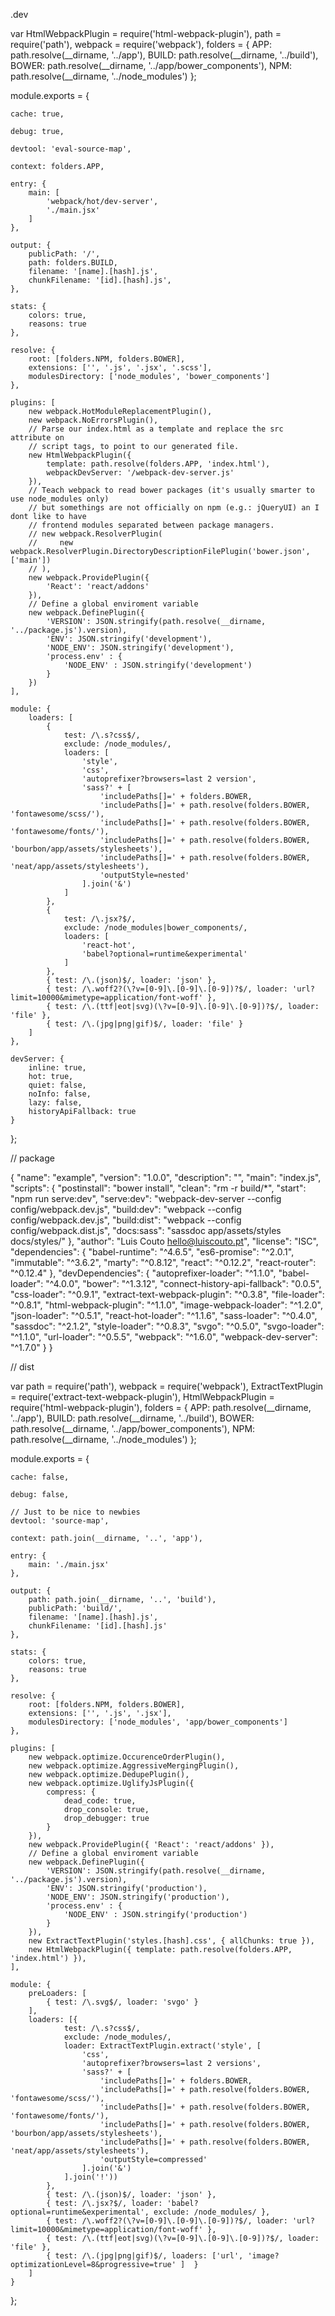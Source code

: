 .dev

var HtmlWebpackPlugin = require('html-webpack-plugin'),
    path = require('path'),
    webpack = require('webpack'),
    folders = {
        APP: path.resolve(__dirname, '../app'),
        BUILD: path.resolve(__dirname, '../build'),
        BOWER: path.resolve(__dirname, '../app/bower_components'),
        NPM: path.resolve(__dirname, '../node_modules')
    };

module.exports = {

    cache: true,

    debug: true,

    devtool: 'eval-source-map',

    context: folders.APP,

    entry: {
        main: [
            'webpack/hot/dev-server',
            './main.jsx'
        ]
    },

    output: {
        publicPath: '/',
        path: folders.BUILD,
        filename: '[name].[hash].js',
        chunkFilename: '[id].[hash].js',
    },

    stats: {
        colors: true,
        reasons: true
    },

    resolve: {
        root: [folders.NPM, folders.BOWER],
        extensions: ['', '.js', '.jsx', '.scss'],
        modulesDirectory: ['node_modules', 'bower_components']
    },

    plugins: [
        new webpack.HotModuleReplacementPlugin(),
        new webpack.NoErrorsPlugin(),
        // Parse our index.html as a template and replace the src attribute on
        // script tags, to point to our generated file.
        new HtmlWebpackPlugin({
            template: path.resolve(folders.APP, 'index.html'),
            webpackDevServer: '/webpack-dev-server.js'
        }),
        // Teach webpack to read bower packages (it's usually smarter to use node_modules only)
        // but somethings are not officially on npm (e.g.: jQueryUI) an I dont like to have
        // frontend modules separated between package managers.
        // new webpack.ResolverPlugin(
        //     new webpack.ResolverPlugin.DirectoryDescriptionFilePlugin('bower.json', ['main'])
        // ),
        new webpack.ProvidePlugin({
            'React': 'react/addons'
        }),
        // Define a global enviroment variable
        new webpack.DefinePlugin({
            'VERSION': JSON.stringify(path.resolve(__dirname, '../package.js').version),
            'ENV': JSON.stringify('development'),
            'NODE_ENV': JSON.stringify('development'),
            'process.env' : {
                'NODE_ENV' : JSON.stringify('development')
            }
        })
    ],

    module: {
        loaders: [
            {
                test: /\.s?css$/,
                exclude: /node_modules/,
                loaders: [
                    'style',
                    'css',
                    'autoprefixer?browsers=last 2 version',
                    'sass?' + [
                        'includePaths[]=' + folders.BOWER,
                        'includePaths[]=' + path.resolve(folders.BOWER, 'fontawesome/scss/'),
                        'includePaths[]=' + path.resolve(folders.BOWER, 'fontawesome/fonts/'),
                        'includePaths[]=' + path.resolve(folders.BOWER, 'bourbon/app/assets/stylesheets'),
                        'includePaths[]=' + path.resolve(folders.BOWER, 'neat/app/assets/stylesheets'),
                        'outputStyle=nested'
                    ].join('&')
                ]
            },
            {
                test: /\.jsx?$/,
                exclude: /node_modules|bower_components/,
                loaders: [
                    'react-hot',
                    'babel?optional=runtime&experimental'
                ]
            },
            { test: /\.(json)$/, loader: 'json' },
            { test: /\.woff2?(\?v=[0-9]\.[0-9]\.[0-9])?$/, loader: 'url?limit=10000&mimetype=application/font-woff' },
            { test: /\.(ttf|eot|svg)(\?v=[0-9]\.[0-9]\.[0-9])?$/, loader: 'file' },
            { test: /\.(jpg|png|gif)$/, loader: 'file' }
        ]
    },

    devServer: {
        inline: true,
        hot: true,
        quiet: false,
        noInfo: false,
        lazy: false,
        historyApiFallback: true
    }
};

// package

{
  "name": "example",
  "version": "1.0.0",
  "description": "",
  "main": "index.js",
  "scripts": {
    "postinstall": "bower install",
    "clean": "rm -r build/*",
    "start": "npm run serve:dev",
    "serve:dev": "webpack-dev-server --config config/webpack.dev.js",
    "build:dev": "webpack --config config/webpack.dev.js",
    "build:dist": "webpack --config config/webpack.dist.js",
    "docs:sass": "sassdoc app/assets/styles docs/styles/"
  },
  "author": "Luis Couto <hello@luiscouto.pt>",
  "license": "ISC",
  "dependencies": {
    "babel-runtime": "^4.6.5",
    "es6-promise": "^2.0.1",
    "immutable": "^3.6.2",
    "marty": "^0.8.12",
    "react": "^0.12.2",
    "react-router": "^0.12.4"
  },
  "devDependencies": {
    "autoprefixer-loader": "^1.1.0",
    "babel-loader": "^4.0.0",
    "bower": "^1.3.12",
    "connect-history-api-fallback": "0.0.5",
    "css-loader": "^0.9.1",
    "extract-text-webpack-plugin": "^0.3.8",
    "file-loader": "^0.8.1",
    "html-webpack-plugin": "^1.1.0",
    "image-webpack-loader": "^1.2.0",
    "json-loader": "^0.5.1",
    "react-hot-loader": "^1.1.6",
    "sass-loader": "^0.4.0",
    "sassdoc": "^2.1.2",
    "style-loader": "^0.8.3",
    "svgo": "^0.5.0",
    "svgo-loader": "^1.1.0",
    "url-loader": "^0.5.5",
    "webpack": "^1.6.0",
    "webpack-dev-server": "^1.7.0"
  }
}


// dist

var path = require('path'),
    webpack = require('webpack'),
    ExtractTextPlugin = require('extract-text-webpack-plugin'),
    HtmlWebpackPlugin = require('html-webpack-plugin'),
    folders = {
        APP: path.resolve(__dirname, '../app'),
        BUILD: path.resolve(__dirname, '../build'),
        BOWER: path.resolve(__dirname, '../app/bower_components'),
        NPM: path.resolve(__dirname, '../node_modules')
    };

module.exports = {

    cache: false,

    debug: false,

    // Just to be nice to newbies
    devtool: 'source-map',

    context: path.join(__dirname, '..', 'app'),

    entry: {
        main: './main.jsx'
    },

    output: {
        path: path.join(__dirname, '..', 'build'),
        publicPath: 'build/',
        filename: '[name].[hash].js',
        chunkFilename: '[id].[hash].js'
    },

    stats: {
        colors: true,
        reasons: true
    },

    resolve: {
        root: [folders.NPM, folders.BOWER],
        extensions: ['', '.js', '.jsx'],
        modulesDirectory: ['node_modules', 'app/bower_components']
    },

    plugins: [
        new webpack.optimize.OccurenceOrderPlugin(),
        new webpack.optimize.AggressiveMergingPlugin(),
        new webpack.optimize.DedupePlugin(),
        new webpack.optimize.UglifyJsPlugin({
            compress: {
                dead_code: true,
                drop_console: true,
                drop_debugger: true
            }
        }),
        new webpack.ProvidePlugin({ 'React': 'react/addons' }),
        // Define a global enviroment variable
        new webpack.DefinePlugin({
            'VERSION': JSON.stringify(path.resolve(__dirname, '../package.js').version),
            'ENV': JSON.stringify('production'),
            'NODE_ENV': JSON.stringify('production'),
            'process.env' : {
                'NODE_ENV' : JSON.stringify('production')
            }
        }),
        new ExtractTextPlugin('styles.[hash].css', { allChunks: true }),
        new HtmlWebpackPlugin({ template: path.resolve(folders.APP, 'index.html') }),
    ],

    module: {
        preLoaders: [
            { test: /\.svg$/, loader: 'svgo' }
        ],
        loaders: [{
                test: /\.s?css$/,
                exclude: /node_modules/,
                loader: ExtractTextPlugin.extract('style', [
                    'css',
                    'autoprefixer?browsers=last 2 versions',
                    'sass?' + [
                        'includePaths[]=' + folders.BOWER,
                        'includePaths[]=' + path.resolve(folders.BOWER, 'fontawesome/scss/'),
                        'includePaths[]=' + path.resolve(folders.BOWER, 'fontawesome/fonts/'),
                        'includePaths[]=' + path.resolve(folders.BOWER, 'bourbon/app/assets/stylesheets'),
                        'includePaths[]=' + path.resolve(folders.BOWER, 'neat/app/assets/stylesheets'),
                        'outputStyle=compressed'
                    ].join('&')
                ].join('!'))
            },
            { test: /\.(json)$/, loader: 'json' },
            { test: /\.jsx?$/, loader: 'babel?optional=runtime&experimental', exclude: /node_modules/ },
            { test: /\.woff2?(\?v=[0-9]\.[0-9]\.[0-9])?$/, loader: 'url?limit=10000&mimetype=application/font-woff' },
            { test: /\.(ttf|eot|svg)(\?v=[0-9]\.[0-9]\.[0-9])?$/, loader: 'file' },
            { test: /\.(jpg|png|gif)$/, loaders: ['url', 'image?optimizationLevel=8&progressive=true' ]  }
        ]
    }
};
